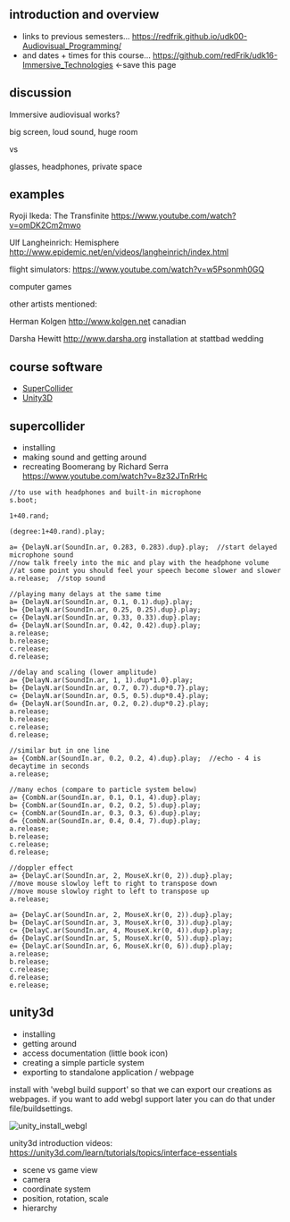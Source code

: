 introduction and overview
--------------------

* links to previous semesters... <https://redfrik.github.io/udk00-Audiovisual_Programming/>
* and dates + times for this course... <https://github.com/redFrik/udk16-Immersive_Technologies> <-save this page

discussion
--

Immersive audiovisual works?

big screen, loud sound, huge room

vs

glasses, headphones, private space

examples
--

Ryoji Ikeda: The Transfinite <https://www.youtube.com/watch?v=omDK2Cm2mwo>

Ulf Langheinrich: Hemisphere <http://www.epidemic.net/en/videos/langheinrich/index.html>

flight simulators: <https://www.youtube.com/watch?v=w5Psonmh0GQ>

computer games

other artists mentioned:

Herman Kolgen <http://www.kolgen.net> canadian

Darsha Hewitt <http://www.darsha.org> installation at stattbad wedding

course software
--

* [SuperCollider](https://supercollider.github.io/download.html)
* [Unity3D](https://unity3d.com)

supercollider
--

* installing
* making sound and getting around
* recreating Boomerang by Richard Serra <https://www.youtube.com/watch?v=8z32JTnRrHc>

```supercollider
//to use with headphones and built-in microphone
s.boot;

1+40.rand;

(degree:1+40.rand).play;

a= {DelayN.ar(SoundIn.ar, 0.283, 0.283).dup}.play;  //start delayed microphone sound
//now talk freely into the mic and play with the headphone volume
//at some point you should feel your speech become slower and slower
a.release;  //stop sound

//playing many delays at the same time
a= {DelayN.ar(SoundIn.ar, 0.1, 0.1).dup}.play;
b= {DelayN.ar(SoundIn.ar, 0.25, 0.25).dup}.play;
c= {DelayN.ar(SoundIn.ar, 0.33, 0.33).dup}.play;
d= {DelayN.ar(SoundIn.ar, 0.42, 0.42).dup}.play;
a.release;
b.release;
c.release;
d.release;

//delay and scaling (lower amplitude)
a= {DelayN.ar(SoundIn.ar, 1, 1).dup*1.0}.play;
b= {DelayN.ar(SoundIn.ar, 0.7, 0.7).dup*0.7}.play;
c= {DelayN.ar(SoundIn.ar, 0.5, 0.5).dup*0.4}.play;
d= {DelayN.ar(SoundIn.ar, 0.2, 0.2).dup*0.2}.play;
a.release;
b.release;
c.release;
d.release;

//similar but in one line
a= {CombN.ar(SoundIn.ar, 0.2, 0.2, 4).dup}.play;  //echo - 4 is decaytime in seconds
a.release;

//many echos (compare to particle system below)
a= {CombN.ar(SoundIn.ar, 0.1, 0.1, 4).dup}.play;
b= {CombN.ar(SoundIn.ar, 0.2, 0.2, 5).dup}.play;
c= {CombN.ar(SoundIn.ar, 0.3, 0.3, 6).dup}.play;
d= {CombN.ar(SoundIn.ar, 0.4, 0.4, 7).dup}.play;
a.release;
b.release;
c.release;
d.release;

//doppler effect
a= {DelayC.ar(SoundIn.ar, 2, MouseX.kr(0, 2)).dup}.play;
//move mouse slowloy left to right to transpose down
//move mouse slowloy right to left to transpose up
a.release;

a= {DelayC.ar(SoundIn.ar, 2, MouseX.kr(0, 2)).dup}.play;
b= {DelayC.ar(SoundIn.ar, 3, MouseX.kr(0, 3)).dup}.play;
c= {DelayC.ar(SoundIn.ar, 4, MouseX.kr(0, 4)).dup}.play;
d= {DelayC.ar(SoundIn.ar, 5, MouseX.kr(0, 5)).dup}.play;
e= {DelayC.ar(SoundIn.ar, 6, MouseX.kr(0, 6)).dup}.play;
a.release;
b.release;
c.release;
d.release;
e.release;
```

unity3d
--

* installing
* getting around
* access documentation (little book icon)
* creating a simple particle system
* exporting to standalone application / webpage

install with 'webgl build support' so that we can export our creations as webpages. if you want to add webgl support later you can do that under file/buildsettings.

![unity_install_webgl](01unity_install_webgl.png?raw=true "unity_install_webgl")

unity3d introduction videos: <https://unity3d.com/learn/tutorials/topics/interface-essentials>

* scene vs game view
* camera
* coordinate system
* position, rotation, scale
* hierarchy
